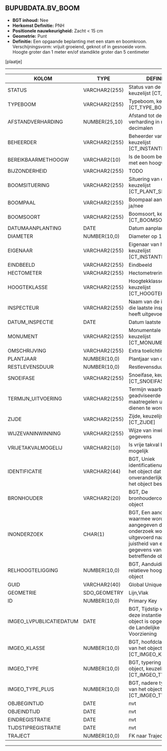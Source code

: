 ﻿## BUPUBDATA.BV_BOOM


* __BGT inhoud:__ Nee
* __Herkomst Definitie:__ PNH
* __Positionele nauwkeurigheid:__ Zacht < 15 cm
* __Geometrie:__ Punt
* __Definitie:__ Een opgaande beplanting met een stam en boomkroon. Verschijningsvorm: vrijuit groeiend, geknot of in gesnoeide vorm. Hoogte groter dan 1 meter en/of stamdikte groter dan 5 centimeter

[plaatje]

***

|KOLOM                           	|TYPE          	|DEFINITIE|
|------                          	|----          	|-----    |
|STATUS                          	|VARCHAR2(255) 	|Status van de gegevens, keuzelijst [CT_STATUS]|
|TYPEBOOM                        	|VARCHAR2(255) 	|Typeboom, keuzelijst [CT_TYPE_BOOM]|
|AFSTANDVERHARDING               	|NUMBER(25,10) 	|Afstand tot de verharding in meters, 2 decimalen|
|BEHEERDER                       	|VARCHAR2(255) 	|Beheerder van de boom, keuzelijst [CT_INSTANTIE]|
|BEREIKBAARMETHOOGW					|VARCHAR2(10)	|Is de boom bereikbaar met een hoogwerker|
|BIJZONDERHEID                   	|VARCHAR2(255) 	|TODO|
|BOOMSITUERING                  	|VARCHAR2(255) 	|Situering van de boom, keuzelijst [CT_PLANT_SITUERING]|
|BOOMPAAL                        	|VARCHAR2(255) 	|Boompaal aanwezig ja/nee|
|BOOMSOORT                       	|VARCHAR2(255) 	|Boomsoort, keuzelijst [CT_BOOMSOORT]|
|DATUMAANPLANTING					|DATE			|Datum aanplanting|
|DIAMETER                        	|NUMBER(10,0)  	|Diameter op 1.30m|
|EIGENAAR                        	|VARCHAR2(255) 	|Eigenaar van het object, keuzelijst [CT_INSTANTIE]|
|EINDBEELD			              	|VARCHAR2(255) 	|Eindbeeld|
|HECTOMETER                      	|VARCHAR2(255)  |Hectometrering|
|HOOGTEKLASSE                    	|VARCHAR2(255) 	|Hoogtekklasse, keuzelijst [CT_HOOGTEKLASSE]|
|INSPECTEUR							|VARCHAR2(255) 	|Naam van de inspecteur die laatste inspectie heeft uitgevoerd|
|DATUM_INSPECTIE					|DATE			|Datum laatste inspectie|
|MONUMENT							|VARCHAR2(255)	|Monumentale boom, keuzelijst [CT_MONUMENT]|
|OMSCHRIJVING                    	|VARCHAR2(255) 	|Extra toelichting|
|PLANTJAAR                        	|NUMBER(10,0)  	|Plantjaar van de boom|
|RESTLEVENSDUUR                  	|NUMBER(10,0)  	|Restlevensduur|
|SNOEIFASE                       	|VARCHAR2(255) 	|Snoeifase, keuzelijst [CT_SNOEIFASE]|
|TERMIJN_UITVOERING					|VARCHAR2(255)	|Termijn waarbinnen de geadviseerde maatregelen uitgevoerd dienen te worden.|
|ZIJDE                           	|VARCHAR2(255) 	|Zijde, keuzelijst [CT_ZIJDE]|
|WIJZEVANINWINNING               	|VARCHAR2(255) 	|Wijze van inwinning gegevens|
|VRIJETAKVALMOGELIJ					|VARCHAR2(10)	|Is vrije takval bij snoeien mogelijk|
|IDENTIFICATIE                   	|VARCHAR2(44)  	|BGT, Uniek identificatienummer voor het object dat onveranderlijk is zolang het object bestaat|
|BRONHOUDER                      	|VARCHAR2(20)  	|BGT, De bronhoudercode van het object|
|INONDERZOEK                     	|CHAR(1)       	|BGT, Een aanduiding waarmee wordt aangegeven dat een onderzoek wordt uitgevoerd naar de juistheid van een of meer gegevens van het betreffende object|
|RELHOOGTELIGGING                	|NUMBER(10,0)  	|BGT, Aanduiding voor de relatieve hoogte van het object|
|GUID                            	|VARCHAR2(40)  	|Global Unique Identifier|
|GEOMETRIE                       	|SDO_GEOMETRY  	|Lijn,Vlak|
|ID                              	|NUMBER(10,0)  	|Primary Key|
|IMGEO_LVPUBLICATIEDATUM            |DATE          	|BGT, Tijdstip waarop deze instantie van het object is opgenomen in de Landelijke Voorziening|
|IMGEO_KLASSE                       |NUMBER(10,0)   |BGT, hoofdclassificatie van het object, keuzelijst [CT_IMGEO_KLASSE]|
|IMGEO_TYPE                         |NUMBER(10,0)   |BGT, typering van het object, keuzelijst [CT_IMGEO_TYPE] |
|IMGEO_TYPE_PLUS                    |NUMBER(10,0)   |BGT, nadere typering van het object, keuzelijst [CT_IMGEO_TYPE_PLUS]||OBJECTID                        	|NUMBER(38,0)   |Interne ID ArcGIS|
|OBJBEGINTIJD                    	|DATE          	|nvt|
|OBJEINDTIJD                     	|DATE          	|nvt|
|EINDREGISTRATIE                 	|DATE          	|nvt|
|TIJDSTIPREGISTRATIE             	|DATE          	|nvt|
|TRAJECT                         	|NUMBER(10,0)  	|FK naar Traject|

***
